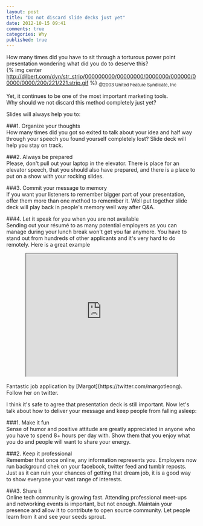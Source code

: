 ```yaml
---
layout: post
title: "Do not discard slide decks just yet"
date: 2012-10-15 09:41
comments: true
categories: Why
published: true
---
```


How many times did you have to sit through a torturous power point
presentation wondering what did you do to deserve this?  
{% img center http://dilbert.com/dyn/str_strip/000000000/00000000/0000000/000000/00000/0000/200/221/221.strip.gif %} <sub>@2003 United Feature Syndicate, Inc</sub>

Yet, it continues to be one of the most important marketing tools.  
Why should we not discard this method completely just yet?  

<!-- more -->

Slides will always help you to:  

###1. Organize your thoughts  
How many times did you got so exited to talk about your idea and half way through your speech you found yourself completely lost? Slide deck will help you stay on track.  

###2. Always be prepared  
Please, don't pull out your laptop in the elevator. There is place for an elevator speech, that you should also have prepared, and there is a place to put on a show with your rocking slides.  

###3. Commit your message to memory  
If you want your listeners to remember bigger part of your presentation, offer them more than one method to remember it. Well put together slide deck will play back in people's memory well way after Q&A.  

###4. Let it speak for you when you are not available  
Sending out your résumé to as many potential employers as you can manage during your lunch break won't get you far anymore. You have to stand out from hundreds of other applicants and it's very hard to do remotely. Here is a great example  

<center><iframe src="http://app.sliderocket.com:80/app/fullplayer.aspx?id=22455602-8E03-36EF-6598-CE8F4250ABDB" width="400" height="326" scrolling=no frameBorder="1" style="border:1px solid #333333;border-bottom-style:none"></iframe></center>
<br>
Fantastic job application by [Margot](https://twitter.com/margotleong). Follow her on twitter.

I think it's safe to agree that presentation deck is still important. Now let's talk about how to deliver your message and keep people from falling asleep:  

###1. Make it fun  
Sense of humor and positive attitude are greatly appreciated in anyone who you have to spend 8+ hours per day with. Show them that you enjoy what you do and people will want to share your energy.  

###2. Keep it professional  
Remember that once online, any information represents you. Employers now run background chek on your facebook, twitter feed and tumblr reposts. Just as it can ruin your chances of getting that dream job, it is a good way to show everyone your vast range of interests.  

###3. Share it  
Online tech community is growing fast. Attending professional meet-ups and networking events is important, but not enough. Maintain your presence and allow it to contribute to open source community. Let
people learn from it and see your seeds sprout.  